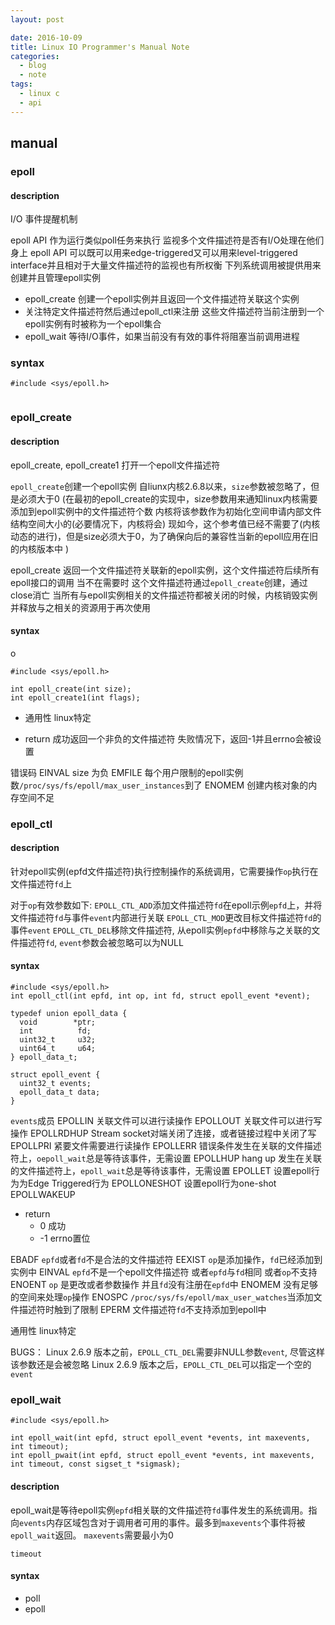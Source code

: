 ```yaml
---
layout: post

date: 2016-10-09
title: Linux IO Programmer's Manual Note
categories:
  - blog
  - note
tags:
  - linux c
  - api
---
```


## manual

### epoll

#### description

I/O 事件提醒机制

epoll API 作为运行类似poll任务来执行 监视多个文件描述符是否有I/O处理在他们身上 epoll API 可以既可以用来edge-triggered又可以用来level-triggered interface并且相对于大量文件描述符的监视也有所权衡 下列系统调用被提供用来创建并且管理epoll实例

- epoll_create 创建一个epoll实例并且返回一个文件描述符关联这个实例
- 关注特定文件描述符然后通过epoll_ctl来注册 这些文件描述符当前注册到一个epoll实例有时被称为一个epoll集合
- epoll_wait 等待I/O事件，如果当前没有有效的事件将阻塞当前调用进程



### syntax

```
#include <sys/epoll.h>


```

### epoll_create

#### description

epoll_create, epoll_create1 打开一个epoll文件描述符

`epoll_create`创建一个epoll实例 自liunx内核2.6.8以来，`size`参数被忽略了，但是必须大于0
(在最初的epoll_create的实现中，size参数用来通知linux内核需要添加到epoll实例中的文件描述符个数 内核将该参数作为初始化空间申请内部文件结构空间大小的(必要情况下，内核将会) 现如今，这个参考值已经不需要了(内核动态的进行)，但是size必须大于0，为了确保向后的兼容性当新的epoll应用在旧的内核版本中 )

epoll_create 返回一个文件描述符关联新的epoll实例，这个文件描述符后续所有epoll接口的调用 当不在需要时 这个文件描述符通过`epoll_create`创建，通过close消亡 当所有与epoll实例相关的文件描述符都被关闭的时候，内核销毁实例并释放与之相关的资源用于再次使用

#### syntax
o
```
#include <sys/epoll.h>

int epoll_create(int size);
int epoll_create1(int flags);
```
- 通用性
linux特定

- return
成功返回一个非负的文件描述符 失败情况下，返回-1并且errno会被设置

错误码
EINVAL size 为负
EMFILE 每个用户限制的epoll实例数`/proc/sys/fs/epoll/max_user_instances`到了
ENOMEM 创建内核对象的内存空间不足

### epoll_ctl

#### description

针对epoll实例(epfd文件描述符)执行控制操作的系统调用，它需要操作`op`执行在文件描述符`fd`上

对于`op`有效参数如下:
`EPOLL_CTL_ADD`添加文件描述符`fd`在epoll示例`epfd`上，并将文件描述符`fd`与事件`event`内部进行关联
`EPOLL_CTL_MOD`更改目标文件描述符`fd`的事件`event`
`EPOLL_CTL_DEL`移除文件描述符, 从epoll实例`epfd`中移除与之关联的文件描述符`fd`, `event`参数会被忽略可以为NULL

#### syntax

```
#include <sys/epoll.h>
int epoll_ctl(int epfd, int op, int fd, struct epoll_event *event);

typedef union epoll_data {
  void        *ptr;
  int          fd;
  uint32_t     u32;
  uint64_t     u64;
} epoll_data_t;

struct epoll_event {
  uint32_t events;
  epoll_data_t data;
}
```

`events`成员
EPOLLIN 关联文件可以进行读操作
EPOLLOUT 关联文件可以进行写操作
EPOLLRDHUP Stream socket对端关闭了连接，或者链接过程中关闭了写
EPOLLPRI 紧要文件需要进行读操作
EPOLLERR 错误条件发生在关联的文件描述符上，`oepoll_wait`总是等待该事件，无需设置
EPOLLHUP hang up 发生在关联的文件描述符上，`epoll_wait`总是等待该事件，无需设置
EPOLLET 设置epoll行为为Edge Triggered行为
EPOLLONESHOT 设置epoll行为one-shot
EPOLLWAKEUP

- return
  - 0 成功
  - -1 errno置位

EBADF `epfd`或者`fd`不是合法的文件描述符
EEXIST `op`是添加操作，`fd`已经添加到实例中
EINVAL `epfd`不是一个epoll文件描述符 或者`epfd`与`fd`相同 或者`op`不支持
ENOENT `op` 是更改或者参数操作 并且`fd`没有注册在`epfd`中
ENOMEM 没有足够的空间来处理`op`操作
ENOSPC `/proc/sys/fs/epoll/max_user_watches`当添加文件描述符时触到了限制
EPERM 文件描述符`fd`不支持添加到epoll中


通用性
linux特定

BUGS：
Linux 2.6.9 版本之前，`EPOLL_CTL_DEL`需要非NULL参数`event`, 尽管这样该参数还是会被忽略
Linux 2.6.9 版本之后，`EPOLL_CTL_DEL`可以指定一个空的`event`

### epoll_wait

```
#include <sys/epoll.h>

int epoll_wait(int epfd, struct epoll_event *events, int maxevents, int timeout);
int epoll_pwait(int epfd, struct epoll_event *events, int maxevents, int timeout, const sigset_t *sigmask);
```

#### description

epoll_wait是等待epoll实例`epfd`相关联的文件描述符`fd`事件发生的系统调用。指向`events`内存区域包含对于调用者可用的事件。最多到`maxevents`个事件将被`epoll_wait`返回。
`maxevents`需要最小为0

`timeout`

#### syntax

- poll
- epoll
